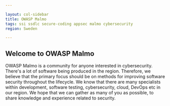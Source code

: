 ```yaml
---

layout: col-sidebar
title: OWASP Malmo
tags: ssi ssdlc secure-coding appsec malmo cybersecurity
region: Sweden

---
```


<div style='color:red;'>
</div>

## Welcome to OWASP Malmo
OWASP Malmo is a community for anyone interested in cybersecurity. There's a lot of software being produced in the region. Therefore, we believe that the primary focus should be on methods for improving software security throughout the lifecycle. We know that there are many specialists within development, software testing, cybersecurity, cloud, DevOps etc in our region. We hope that we can gather as many of you as possible, to share knowledge and experience related to security.
